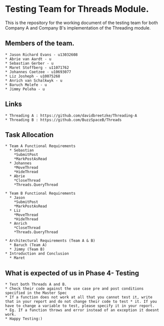 # Testing Team for Threads Module.
This is the repository for the working document of the testing team for both Company A and Company B's implementation of the Threading module.

## Members of the team.

```
* Jason Richard Evans - u13032608
* Abrie van Aardt - u
* Sebastian Gerber - u
* Maret Stoffberg - u11071762
* Johannes Coetzee - u10693077
* Liz Josheph - u10075268
* Anrich van Schalkwyk - u
* Baruch Molefe - u
* Jimmy Peleha - u
```

## Links

```
* Threading A : https://github.com/davidbreetzke/Threading-A
* Threading B : https://github.com/BuzzSpaceB/Threads
```

## Task Allocation

```
* Team A Functional Requirements
  * Sebastian
    *SubmitPost
    *MarkPostAsRead
  * Johannes
    *MoveThread
    *HideThread
  * Abrie
    *CloseThread
    *Threads.QueryThread
    
* Team B Functional Requirements
  * Jason
    *SubmitPost
    *MarkPostAsRead
  * Liz
    *MoveThread
    *HideThread
  * Anrich
    *CloseThread
    *Threads.QueryThread
    
* Architectural Requirements (Team A & B)
  * Baruch (Team A)
  * Jimmy (Team B)
* Introduction and Conclusion
  * Maret
```

## What is expected of us in Phase 4- Testing
```
* Test both Threads A and B.
* Check their code against the use case pre and post conditions specified in the Master Spec
* If a function does not work at all that you cannot test it, write that in your report and do not change their code to test * it. If you have to change a variable to test, please specify it in your report. 
* Eg. If a function throws and error instead of an exception it doesnt work.
* Happy Testing:)
```
